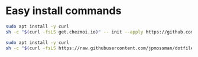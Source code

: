 # Easy install commands
```bash
sudo apt install -y curl
sh -c "$(curl -fsLS get.chezmoi.io)" -- init --apply https://github.com/jpmossman/dotfiles.git
```

```bash
sudo apt install -y curl
sh -c "$(curl -fsLS https://raw.githubusercontent.com/jpmossman/dotfiles/main/docs/.easy-install.sh)"
```